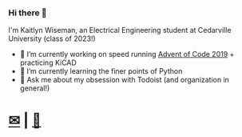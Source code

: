 ### Hi there 👋

I'm Kaitlyn Wiseman, an Electrical Engineering student at Cedarville University (class of 2023!)

- 🔭 I’m currently working on speed running [Advent of Code 2019](https://github.com/wisemankaitlyn/AOC2019) + practicing KiCAD
- 🌱 I’m currently learning the finer points of Python
- 💬 Ask me about my obsession with Todoist (and organization in general!)

# [✉](mailto:kaitlynwiseman@cedarville.edu)  |  [💼](https://www.linkedin.com/in/kaitlyn-wiseman/)



